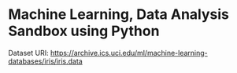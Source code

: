 # Machine Learning, Data Analysis Sandbox using Python
Dataset URI: https://archive.ics.uci.edu/ml/machine-learning-databases/iris/iris.data
